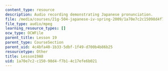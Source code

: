 ```yaml
---
content_type: resource
description: Audio recording demonstrating Japanese pronunciation.
file: /media/courses/21g-504-japanese-iv-spring-2009/1a70e7c2c15098d4f7b14c17efe6b021_Lesson19A8.mp3
file_type: audio/mpeg
learning_resource_types: []
ocw_type: OCWFile
parent_title: Lesson 19
parent_type: CourseSection
parent_uid: 4c4bfa40-1b33-5dbf-1f49-d700b4b86b25
resourcetype: Other
title: Lesson19A8
uid: 1a70e7c2-c150-98d4-f7b1-4c17efe6b021
---
```

